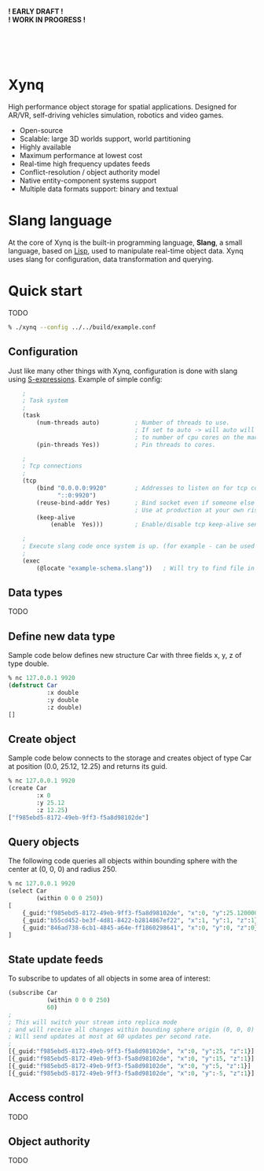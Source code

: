**! EARLY DRAFT !\
! WORK IN PROGRESS !**\
\
\
\
&nbsp;
# Xynq
High performance object storage for spatial applications.
Designed for AR/VR, self-driving vehicles simulation, robotics and video games.

* Open-source
* Scalable: large 3D worlds support, world partitioning
* Highly available
* Maximum performance at lowest cost
* Real-time high frequency updates feeds
* Conflict-resolution / object authority model
* Native entity-component systems support
* Multiple data formats support: binary and textual

# Slang language
At the core of Xynq is the built-in programming language, **Slang**, a small language, based on [Lisp](https://en.wikipedia.org/wiki/Common_Lisp), used to manipulate real-time object data. Xynq uses slang for configuration, data transformation and querying.

# Quick start
TODO
```bash
% ./xynq --config ../../build/example.conf
```

## Configuration
Just like many other things with Xynq, configuration is done with slang using [S-expressions](https://en.wikipedia.org/wiki/S-expression).
Example of simple config:
```lisp
    ;
    ; Task system
    ;
    (task
        (num-threads auto)          ; Number of threads to use.
                                    ; If set to auto -> will auto will automatically set it
                                    ; to number of cpu cores on the machine.
        (pin-threads Yes))          ; Pin threads to cores.

    ;
    ; Tcp connections
    ;
    (tcp
        (bind "0.0.0.0:9920"        ; Addresses to listen on for tcp connections. Might add multiple ipv4 or 6 addresses.
              "::0:9920")
        (reuse-bind-addr Yes)       ; Bind socket even if someone else is listening on it. Mostly used for debugging.
                                    ; Use at production at your own risk.
        (keep-alive
            (enable  Yes)))         ; Enable/disable tcp keep-alive sends.

    ;
    ; Execute slang code once system is up. (for example - can be used to setup some initial db schemas)
    ;
    (exec
        (@locate "example-schema.slang"))   ; Will try to find file in config directory
```
## Data types
TODO

## Define new data type
Sample code below defines new structure Car with three fields x, y, z of type double.
```lisp
% nc 127.0.0.1 9920
(defstruct Car
           :x double
           :y double
           :z double)
[]
```

## Create object
Sample code below connects to the storage and creates object of type Car at position (0.0, 25.12, 12.25) and returns its guid.
```lisp
% nc 127.0.0.1 9920
(create Car
        :x 0
        :y 25.12
        :z 12.25)
["f985ebd5-8172-49eb-9ff3-f5a8d98102de"]
```

## Query objects
The following code queries all objects within bounding sphere with the center at (0, 0, 0) and radius 250.
```lisp
% nc 127.0.0.1 9920
(select Car
        (within 0 0 0 250))
[
    {_guid:"f985ebd5-8172-49eb-9ff3-f5a8d98102de", "x":0, "y":25.1200000000000009947598, "z":12.25},
    {_guid:"b55cd452-be3f-4d81-8422-b2814867ef22", "x":1, "y":1, "z":1},
    {_guid:"846ad738-6cb1-4845-a64e-ff1860298641", "x":0, "y":0, "z":0}
]
```

## State update feeds
To subscribe to updates of all objects in some area of interest:
```lisp
(subscribe Car
           (within 0 0 0 250)
           60)
;
; This will switch your stream into replica mode
; and will receive all changes within bounding sphere origin (0, 0, 0) and radius 250
; Will send updates at most at 60 updates per second rate.
;
[{_guid:"f985ebd5-8172-49eb-9ff3-f5a8d98102de", "x":0, "y":25, "z":1}]
[{_guid:"f985ebd5-8172-49eb-9ff3-f5a8d98102de", "x":0, "y":15, "z":1}]
[{_guid:"f985ebd5-8172-49eb-9ff3-f5a8d98102de", "x":0, "y":5, "z":1}]
[{_guid:"f985ebd5-8172-49eb-9ff3-f5a8d98102de", "x":0, "y":-5, "z":1}]
```

## Access control
TODO

## Object authority
TODO

